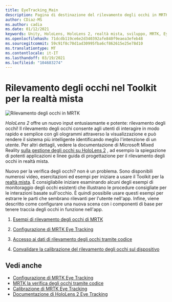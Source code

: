 ```yaml
---
title: EyeTracking_Main
description: Pagina di destinazione del rilevamento degli occhi in MRTK
author: CDiaz-MS
ms.author: cadia
ms.date: 01/12/2021
keywords: Unity, HoloLens, HoloLens 2, realtà mista, sviluppo, MRTK, EyeTracking,
ms.openlocfilehash: 71dcdb119ce6e2d340392afe840f9eaea3efeb48
ms.sourcegitcommit: 59c91f8c70d1ad30995fba6cf862615e25e78d10
ms.translationtype: MT
ms.contentlocale: it-IT
ms.lasthandoff: 03/19/2021
ms.locfileid: "104683274"
---
```

# <a name="eye-tracking-in-the-mixed-reality-toolkit"></a>Rilevamento degli occhi nel Toolkit per la realtà mista

![Rilevamento degli occhi in MRTK](../images/eye-tracking/mrtk_et_compilation.png)

_HoloLens 2_ offre un nuovo input entusiasmante e potente: rilevamento degli occhi!
Il rilevamento degli occhi consente agli utenti di interagire in modo rapido e semplice con gli ologrammi attraverso la visualizzazione e può rendere il sistema più intelligente identificando meglio l'intenzione di un utente. Per altri dettagli, vedere la documentazione di Microsoft Mixed Reality [sulla gestione degli occhi su HoloLens 2](https://docs.microsoft.com/windows/mixed-reality/eye-tracking) , ad esempio la spiegazione di potenti applicazioni e linee guida di progettazione per il rilevamento degli occhi in realtà mista.

Nuovo per la verifica degli occhi? non è un problema. Sono disponibili numerosi video, esercitazioni ed esempi per iniziare a usare il Toolkit per la [realtà mista](https://github.com/Microsoft/MixedRealityToolkit-Unity).
È consigliabile iniziare esaminando alcuni degli esempi di monitoraggio degli occhi esistenti che illustrano le procedure consigliate per le interazioni basate sull'occhio. È quindi possibile usare questi esempi per estrarre le parti che sembrano rilevanti per l'utente nell'app. Infine, viene descritto come configurare una nuova scena con i componenti di base per tenere traccia degli occhi in funzione nell'app.

1. [Esempi di rilevamento degli occhi di MRTK](EyeTracking_ExamplesOverview.md)

2. [Configurazione di MRTK Eye Tracking](EyeTracking_BasicSetup.md)

3. [Accesso ai dati di rilevamento degli occhi tramite codice](EyeTracking_EyeGazeProvider.md)

4. [Convalidare la calibrazione del rilevamento degli occhi sul dispositivo](EyeTracking_IsUserCalibrated.md)

## <a name="see-also"></a>Vedi anche

- [Configurazione di MRTK Eye Tracking](EyeTracking_BasicSetup.md)
- [MRTK la verifica degli occhi tramite codice](EyeTracking_EyeGazeProvider.md)
- [Calibrazione di MRTK Eye Tracking](EyeTracking_IsUserCalibrated.md)
- [Documentazione di HoloLens 2 Eye Tracking](https://docs.microsoft.com/windows/mixed-reality/eye-tracking)
